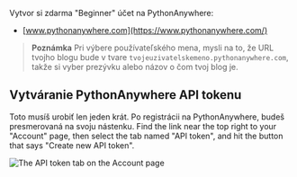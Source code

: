 Vytvor si zdarma "Beginner" účet na PythonAnywhere:

* [www.pythonanywhere.com](https://www.pythonanywhere.com/)

> **Poznámka** Pri výbere používateľského mena, mysli na to, že URL tvojho blogu bude v tvare `tvojeuzivatelskemeno.pythonanywhere.com`, takže si vyber prezývku alebo názov o čom tvoj blog je.

## Vytváranie PythonAnywhere API tokenu

Toto musíš urobiť len jeden krát. Po registrácii na PythonAnywhere, budeš presmerovaná na svoju nástenku. Find the link near the top right to your "Account" page, then select the tab named "API token", and hit the button that says "Create new API token".

![The API token tab on the Account page](../deploy/images/pythonanywhere_create_api_token.png)